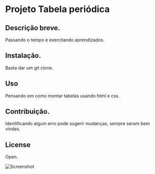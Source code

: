 # Projeto Tabela periódica

## Descrição breve.
Passando o tempo e exercitando aprendizados.

## Instalação.
Basta dar um git clone.

## Uso
Pensando em como montar tabelas usando html e css.

## Contribuição.
Identificando algum erro pode sugerir mudanças, sempre seram bem vindas.

## License
Open.

![Screenshot](https://github.com/shenrique1970/tabelaPeriodica/assets/79231553/aa025b30-0135-4e14-9d55-5b43b3c4aeb1)
